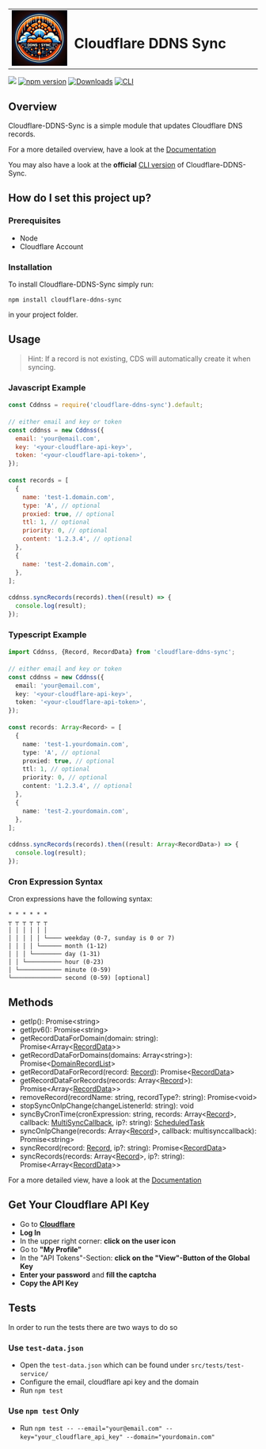 <table>
  <tr>
    <td width="25%"><img src="./logo.png" alt="Logo" width="100%"></td>
    <td><h1>Cloudflare DDNS Sync</h1></td>
  </tr>
</table>

![](https://github.com/SteffenKn/cloudflare-ddns-sync/actions/workflows/push.yml/badge.svg)
[![npm version](https://badge.fury.io/js/cloudflare-ddns-sync.svg)](https://www.npmjs.com/package/cloudflare-ddns-sync)
[![Downloads](https://img.shields.io/npm/dm/cloudflare-ddns-sync.svg)](https://www.npmjs.com/package/cloudflare-ddns-sync)
[![CLI](https://img.shields.io/badge/CLI-npm-important.svg)](https://www.npmjs.com/package/cloudflare-ddns-sync-cli)

## Overview

Cloudflare-DDNS-Sync is a simple module that updates Cloudflare DNS records.

For a more detailed overview, have a look at the [Documentation](https://cddnss.knaup.pw/)

You may also have a look at the **official** [CLI version](https://www.npmjs.com/package/cloudflare-ddns-sync-cli) of Cloudflare-DDNS-Sync.

## How do I set this project up?

### Prerequisites

- Node
- Cloudflare Account

### Installation

To install Cloudflare-DDNS-Sync simply run:

```
npm install cloudflare-ddns-sync
```

in your project folder.

## Usage

> Hint: If a record is not existing, CDS will automatically create it when
> syncing.

### Javascript Example

```javascript
const Cddnss = require('cloudflare-ddns-sync').default;

// either email and key or token
const cddnss = new Cddnss({
  email: 'your@email.com',
  key: '<your-cloudflare-api-key>',
  token: '<your-cloudflare-api-token>',
});

const records = [
  {
    name: 'test-1.domain.com',
    type: 'A', // optional
    proxied: true, // optional
    ttl: 1, // optional
    priority: 0, // optional
    content: '1.2.3.4', // optional
  },
  {
    name: 'test-2.domain.com',
  },
];

cddnss.syncRecords(records).then((result) => {
  console.log(result);
});
```

### Typescript Example

```typescript
import Cddnss, {Record, RecordData} from 'cloudflare-ddns-sync';

// either email and key or token
const cddnss = new Cddnss({
  email: 'your@email.com',
  key: '<your-cloudflare-api-key>',
  token: '<your-cloudflare-api-token>',
});

const records: Array<Record> = [
  {
    name: 'test-1.yourdomain.com',
    type: 'A', // optional
    proxied: true, // optional
    ttl: 1, // optional
    priority: 0, // optional
    content: '1.2.3.4', // optional
  },
  {
    name: 'test-2.yourdomain.com',
  },
];

cddnss.syncRecords(records).then((result: Array<RecordData>) => {
  console.log(result);
});
```

### Cron Expression Syntax

Cron expressions have the following syntax:

```
* * * * * *
┬ ┬ ┬ ┬ ┬ ┬
│ │ │ │ │ │
│ │ │ │ │ └──── weekday (0-7, sunday is 0 or 7)
│ │ │ │ └────── month (1-12)
│ │ │ └──────── day (1-31)
│ │ └────────── hour (0-23)
│ └──────────── minute (0-59)
└────────────── second (0-59) [optional]
```

## Methods

- getIp(): Promise\<string\>
- getIpv6(): Promise\<string\>
- getRecordDataForDomain(domain: string): Promise\<Array\<[RecordData](https://cddnss.knaup.pw/types/recorddata)\>\>
- getRecordDataForDomains(domains: Array\<string\>): Promise\<[DomainRecordList](https://cddnss.knaup.pw/types/domainrecordlist)\>
- getRecordDataForRecord(record: [Record](https://cddnss.knaup.pw/types/record)): Promise\<[RecordData](https://cddnss.knaup.pw/types/recorddata)\>
- getRecordDataForRecords(records: Array\<[Record](https://cddnss.knaup.pw/types/record)\>): Promise\<Array\<[RecordData](https://cddnss.knaup.pw/types/recorddata)\>\>
- removeRecord(recordName: string, recordType?: string): Promise\<void\>
- stopSyncOnIpChange(changeListenerId: string): void
- syncByCronTime(cronExpression: string, records: Array\<[Record](https://cddnss.knaup.pw/types/recorddata)\>, callback: [MultiSyncCallback](https://cddnss.knaup.pw/types/multisynccallback), ip?: string): [ScheduledTask](https://www.npmjs.com/package/node-cron#scheduledtask-methods)
- syncOnIpChange(records: Array\<[Record](https://cddnss.knaup.pw/types/record)\>, callback: multisynccallback): Promise\<string\>
- syncRecord(record: [Record](https://cddnss.knaup.pw/types/record), ip?: string): Promise\<[RecordData](https://cddnss.knaup.pw/types/recorddata)\>
- syncRecords(records: Array\<[Record](https://cddnss.knaup.pw/types/record)\>, ip?: string): Promise\<Array\<[RecordData](https://cddnss.knaup.pw/types/recorddata)\>\>

For a more detailed view, have a look at the [Documentation](https://cddnss.knaup.pw/)

## Get Your Cloudflare API Key

- Go to **[Cloudflare](https://www.cloudflare.com)**
- **Log In**
- In the upper right corner: **click on the user icon**
- Go to **"My Profile"**
- In the "API Tokens"-Section: **click on the "View"-Button of the Global Key**
- **Enter your password** and **fill the captcha**
- **Copy the API Key**

## Tests

In order to run the tests there are two ways to do so

### Use `test-data.json`

- Open the `test-data.json` which can be found under `src/tests/test-service/`
- Configure the email, cloudflare api key and the domain
- Run `npm test`

### Use `npm test` Only

- Run `npm test -- --email="your@email.com" --key="your_cloudflare_api_key" --domain="yourdomain.com"`

